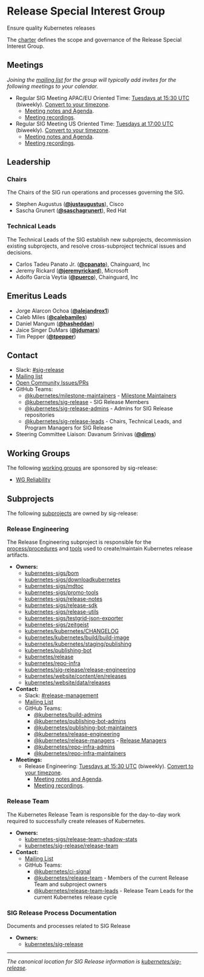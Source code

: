 <!---
This is an autogenerated file!

Please do not edit this file directly, but instead make changes to the
sigs.yaml file in the project root.

To understand how this file is generated, see https://git.k8s.io/community/generator/README.md
--->
# Release Special Interest Group

Ensure quality Kubernetes releases

The [charter](charter.md) defines the scope and governance of the Release Special Interest Group.

## Meetings
*Joining the [mailing list](https://groups.google.com/forum/#!forum/kubernetes-sig-release) for the group will typically add invites for the following meetings to your calendar.*
* Regular SIG Meeting APAC/EU Oriented Time: [Tuesdays at 15:30 UTC](https://zoom.us/j/327142148?pwd=RE9aZWtCc0hhOWs4ZTdXZ0hBM0ROdz09) (biweekly). [Convert to your timezone](http://www.thetimezoneconverter.com/?t=15:30&tz=UTC).
  * [Meeting notes and Agenda](https://bit.ly/k8s-sig-release-meeting).
  * [Meeting recordings](https://bit.ly/k8s-sig-release-videos).
* Regular SIG Meeting US Oriented Time: [Tuesdays at 17:00 UTC](https://zoom.us/j/327142148?pwd=RE9aZWtCc0hhOWs4ZTdXZ0hBM0ROdz09) (biweekly). [Convert to your timezone](http://www.thetimezoneconverter.com/?t=17:00&tz=UTC).
  * [Meeting notes and Agenda](https://bit.ly/k8s-sig-release-meeting).
  * [Meeting recordings](https://bit.ly/k8s-sig-release-videos).

## Leadership

### Chairs
The Chairs of the SIG run operations and processes governing the SIG.

* Stephen Augustus (**[@justaugustus](https://github.com/justaugustus)**), Cisco
* Sascha Grunert (**[@saschagrunert](https://github.com/saschagrunert)**), Red Hat

### Technical Leads
The Technical Leads of the SIG establish new subprojects, decommission existing
subprojects, and resolve cross-subproject technical issues and decisions.

* Carlos Tadeu Panato Jr. (**[@cpanato](https://github.com/cpanato)**), Chainguard, Inc
* Jeremy Rickard (**[@jeremyrickard](https://github.com/jeremyrickard)**), Microsoft
* Adolfo García Veytia (**[@puerco](https://github.com/puerco)**), Chainguard, Inc

## Emeritus Leads

* Jorge Alarcon Ochoa (**[@alejandrox1](https://github.com/alejandrox1)**)
* Caleb Miles (**[@calebamiles](https://github.com/calebamiles)**)
* Daniel Mangum (**[@hasheddan](https://github.com/hasheddan)**)
* Jaice Singer DuMars (**[@jdumars](https://github.com/jdumars)**)
* Tim Pepper (**[@tpepper](https://github.com/tpepper)**)

## Contact
- Slack: [#sig-release](https://kubernetes.slack.com/messages/sig-release)
- [Mailing list](https://groups.google.com/forum/#!forum/kubernetes-sig-release)
- [Open Community Issues/PRs](https://github.com/kubernetes/community/labels/sig%2Frelease)
- GitHub Teams:
    - [@kubernetes/milestone-maintainers](https://github.com/orgs/kubernetes/teams/milestone-maintainers) - [Milestone Maintainers](https://git.k8s.io/sig-release/release-team#milestone-maintainers)
    - [@kubernetes/sig-release](https://github.com/orgs/kubernetes/teams/sig-release) - SIG Release Members
    - [@kubernetes/sig-release-admins](https://github.com/orgs/kubernetes/teams/sig-release-admins) - Admins for SIG Release repositories
    - [@kubernetes/sig-release-leads](https://github.com/orgs/kubernetes/teams/sig-release-leads) - Chairs, Technical Leads, and Program Managers for SIG Release
- Steering Committee Liaison: Davanum Srinivas (**[@dims](https://github.com/dims)**)

## Working Groups

The following [working groups][working-group-definition] are sponsored by sig-release:
* [WG Reliability](/wg-reliability)


## Subprojects

The following [subprojects][subproject-definition] are owned by sig-release:
### Release Engineering
The Release Engineering subproject is responsible for the [process/procedures](https://github.com/kubernetes/sig-release/tree/master/release-engineering) and [tools](https://github.com/kubernetes/release) used to create/maintain Kubernetes release artifacts.
- **Owners:**
  - [kubernetes-sigs/bom](https://github.com/kubernetes-sigs/bom/blob/main/OWNERS)
  - [kubernetes-sigs/downloadkubernetes](https://github.com/kubernetes-sigs/downloadkubernetes/blob/master/OWNERS)
  - [kubernetes-sigs/mdtoc](https://github.com/kubernetes-sigs/mdtoc/blob/master/OWNERS)
  - [kubernetes-sigs/promo-tools](https://github.com/kubernetes-sigs/promo-tools/blob/main/OWNERS)
  - [kubernetes-sigs/release-notes](https://github.com/kubernetes-sigs/release-notes/blob/master/OWNERS)
  - [kubernetes-sigs/release-sdk](https://github.com/kubernetes-sigs/release-sdk/blob/main/OWNERS)
  - [kubernetes-sigs/release-utils](https://github.com/kubernetes-sigs/release-utils/blob/main/OWNERS)
  - [kubernetes-sigs/testgrid-json-exporter](https://github.com/kubernetes-sigs/testgrid-json-exporter/blob/main/OWNERS)
  - [kubernetes-sigs/zeitgeist](https://github.com/kubernetes-sigs/zeitgeist/blob/master/OWNERS)
  - [kubernetes/kubernetes/CHANGELOG](https://github.com/kubernetes/kubernetes/blob/master/CHANGELOG/OWNERS)
  - [kubernetes/kubernetes/build/build-image](https://github.com/kubernetes/kubernetes/blob/master/build/build-image/OWNERS)
  - [kubernetes/kubernetes/staging/publishing](https://github.com/kubernetes/kubernetes/blob/master/staging/publishing/OWNERS)
  - [kubernetes/publishing-bot](https://github.com/kubernetes/publishing-bot/blob/master/OWNERS)
  - [kubernetes/release](https://github.com/kubernetes/release/blob/master/OWNERS)
  - [kubernetes/repo-infra](https://github.com/kubernetes/repo-infra/blob/master/OWNERS)
  - [kubernetes/sig-release/release-engineering](https://github.com/kubernetes/sig-release/blob/master/release-engineering/OWNERS)
  - [kubernetes/website/content/en/releases](https://github.com/kubernetes/website/blob/main/content/en/releases/OWNERS)
  - [kubernetes/website/data/releases](https://github.com/kubernetes/website/blob/main/data/releases/OWNERS)
- **Contact:**
  - Slack: [#release-management](https://kubernetes.slack.com/messages/release-management)
  - [Mailing List](https://groups.google.com/a/kubernetes.io/g/release-managers)
  - GitHub Teams:
    - [@kubernetes/build-admins](https://github.com/orgs/kubernetes/teams/build-admins)
    - [@kubernetes/publishing-bot-admins](https://github.com/orgs/kubernetes/teams/publishing-bot-admins)
    - [@kubernetes/publishing-bot-maintainers](https://github.com/orgs/kubernetes/teams/publishing-bot-maintainers)
    - [@kubernetes/release-engineering](https://github.com/orgs/kubernetes/teams/release-engineering)
    - [@kubernetes/release-managers](https://github.com/orgs/kubernetes/teams/release-managers) - [Release Managers](https://kubernetes.io/releases/release-managers/)
    - [@kubernetes/repo-infra-admins](https://github.com/orgs/kubernetes/teams/repo-infra-admins)
    - [@kubernetes/repo-infra-maintainers](https://github.com/orgs/kubernetes/teams/repo-infra-maintainers)
- **Meetings:**
  - Release Engineering: [Tuesdays at 15:30 UTC](https://zoom.us/j/240812475?pwd=bmhDQjN3N3dhV1dNSm9walJmTG5tUT09) (biweekly). [Convert to your timezone](http://www.thetimezoneconverter.com/?t=15:30&tz=UTC).
    - [Meeting notes and Agenda](https://bit.ly/k8s-releng-meeting).
    - [Meeting recordings](https://bit.ly/k8s-sig-release-videos).
### Release Team
The Kubernetes Release Team is responsible for the day-to-day work required to successfully create releases of Kubernetes.
- **Owners:**
  - [kubernetes-sigs/release-team-shadow-stats](https://github.com/kubernetes-sigs/release-team-shadow-stats/blob/main/OWNERS)
  - [kubernetes/sig-release/release-team](https://github.com/kubernetes/sig-release/blob/master/release-team/OWNERS)
- **Contact:**
  - [Mailing List](https://groups.google.com/a/kubernetes.io/g/release-team)
  - GitHub Teams:
    - [@kubernetes/ci-signal](https://github.com/orgs/kubernetes/teams/ci-signal)
    - [@kubernetes/release-team](https://github.com/orgs/kubernetes/teams/release-team) - Members of the current Release Team and subproject owners
    - [@kubernetes/release-team-leads](https://github.com/orgs/kubernetes/teams/release-team-leads) - Release Team Leads for the current Kubernetes release cycle
### SIG Release Process Documentation
Documents and processes related to SIG Release
- **Owners:**
  - [kubernetes/sig-release](https://github.com/kubernetes/sig-release/blob/master/OWNERS)

[subproject-definition]: https://github.com/kubernetes/community/blob/master/governance.md#subprojects
[working-group-definition]: https://github.com/kubernetes/community/blob/master/governance.md#working-groups
<!-- BEGIN CUSTOM CONTENT -->
---

_The canonical location for SIG Release information is [kubernetes/sig-release](https://github.com/kubernetes/sig-release)._

<!-- END CUSTOM CONTENT -->
